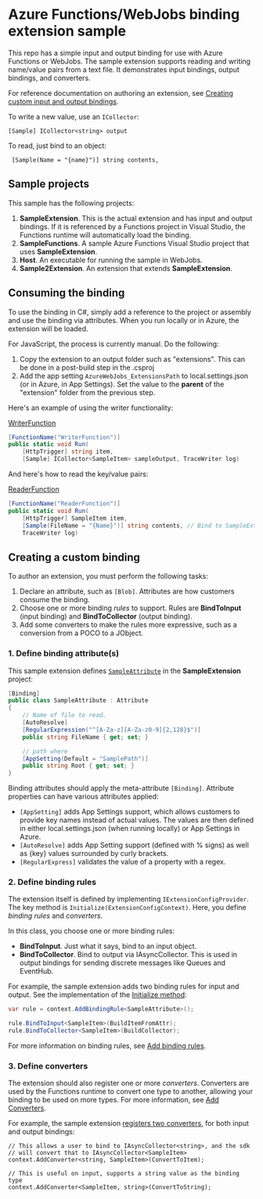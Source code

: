 # Azure Functions/WebJobs binding extension sample

This repo has a simple input and output binding for use with Azure Functions or WebJobs. The sample extension supports reading and writing name/value pairs from a text file. It demonstrates input bindings, output bindings, and converters.

For reference documentation on authoring an extension, see [Creating custom input and output bindings](https://github.com/Azure/azure-webjobs-sdk/wiki/Creating-custom-input-and-output-bindings).

To write a new value, use an `ICollector`:
```
[Sample] ICollector<string> output
```

To read, just bind to an object:
```
 [Sample(Name = "{name}")] string contents, 
```

## Sample projects

This sample has the following projects:

1. **SampleExtension**. This is the actual extension and has input and output bindings. If it is referenced by a Functions project in Visual Studio, the Functions runtime will automatically load the binding.
2. **SampleFunctions**. A sample Azure Functions Visual Studio project that uses **SampleExtension**.
3. **Host**. An executable for running the sample in WebJobs.
4. **Sample2Extension**. An extension that extends **SampleExtension**.

## Consuming the binding

To use the binding in C#, simply add a reference to the project or assembly and use the binding via attributes. When you run locally or in Azure, the extension will be loaded. 

For JavaScript, the process is currently manual. Do the following:
1. Copy the extension to an output folder such as "extensions". This can be done in a post-build step in the .csproj
2. Add the app setting `AzureWebJobs_ExtensionsPath` to local.settings.json (or in Azure, in App Settings). Set the value to the **parent** of the "extension" folder from the previous step.

Here's an example of using the writer functionality:

[WriterFunction](https://github.com/Azure/WebJobsExtensionSamples/blob/master/FunctionApp/WriterFunction.cs#L14)

```csharp
[FunctionName("WriterFunction")]
public static void Run(
    [HttpTrigger] string item,
    [Sample] ICollector<SampleItem> sampleOutput, TraceWriter log)
```

And here's how to read the key/value pairs:

[ReaderFunction](https://github.com/Azure/WebJobsExtensionSamples/blob/master/FunctionApp/ReaderFunction.cs#L15)

```csharp
[FunctionName("ReaderFunction")]
public static void Run(
    [HttpTrigger] SampleItem item,
    [Sample(FileName = "{Name}")] string contents, // Bind to SampleExtension  
    TraceWriter log)
```            

## Creating a custom binding

To author an extension, you must perform the following tasks:

1. Declare an attribute, such as `[Blob]`. Attributes are how customers consume the binding. 
2. Choose one or more binding *rules* to support. Rules are **BindToInput** (input binding) and **BindToCollector** (output binding).
3. Add some converters to make the rules more expressive, such as a conversion from a POCO to a JObject.

### 1. Define binding attribute(s)

This sample extension defines [`SampleAttribute`](blob/master/SampleExtension/SampleAttribute.cs#L15) in the **SampleExtension** project:

```csharp
[Binding]
public class SampleAttribute : Attribute
{
    // Name of file to read. 
    [AutoResolve]
    [RegularExpression("^[A-Za-z][A-Za-z0-9]{2,128}$")]
    public string FileName { get; set; }

    // path where 
    [AppSetting(Default = "SamplePath")]
    public string Root { get; set; }
}
```

Binding attributes should apply the meta-attribute `[Binding]`. Attribute properties can have various attributes applied:

- `[AppSetting]` adds App Settings support, which allows customers to provide key names instead of actual values. The values are then defined in either local.settings.json (when running locally) or App Settings in Azure.
- `[AutoResolve]` adds  App Setting support (defined with % signs) as well as {key} values surrounded by curly brackets. 
- `[RegularExpress]` validates the value of a property with a regex.

### 2. Define binding rules

The extension itself is defined by implementing `IExtensionConfigProvider`. The key method is `Initialize(ExtensionConfigContext)`. Here, you define *binding rules* and *converters*.

In this class, you choose one or more binding rules:

- **BindToInput**. Just what it says, bind to an input object.
- **BindToCollector**. Bind to output via IAsyncCollector. This is used in output bindings for sending discrete messages like Queues and EventHub.

For example, the sample extension adds two binding rules for input and output. See the implementation of the [Initialize method](blob/master/SampleExtension/Config/SampleExtensions.cs#L43): 

```csharp
var rule = context.AddBindingRule<SampleAttribute>();

rule.BindToInput<SampleItem>(BuildItemFromAttr);
rule.BindToCollector<SampleItem>(BuildCollector);
```

For more information on binding rules, see [Add binding rules](https://github.com/Azure/azure-webjobs-sdk/wiki/Creating-custom-input-and-output-bindings#2-define-binding-rules).

### 3. Define converters

The extension should also register one or more *converters*. Converters are used by the Functions runtime to convert one type to another, allowing your binding to be used on more types. For more information, see [Add Converters](https://github.com/Azure/azure-webjobs-sdk/wiki/Creating-custom-input-and-output-bindings#3-add-converters).

For example, the sample extension [registers two converters](https://github.com/Azure/WebJobsExtensionSamples/blob/master/SampleExtension/Config/SampleExtensions.cs#L32), for both input and output bindings:

```
// This allows a user to bind to IAsyncCollector<string>, and the sdk
// will convert that to IAsyncCollector<SampleItem>
context.AddConverter<string, SampleItem>(ConvertToItem);

// This is useful on input, supports a string value as the binding type
context.AddConverter<SampleItem, string>(ConvertToString);
```

